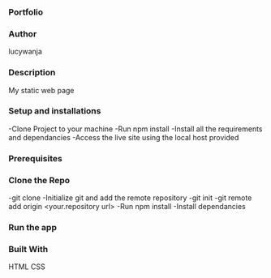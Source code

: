 ### Portfolio


### Author
lucywanja

### Description
My static web page

### Setup and installations
-Clone Project to your machine
-Run npm install
-Install all the requirements and dependancies
-Access the live site using the local host provided


### Prerequisites

### Clone the Repo
-git clone
-Initialize git and add the remote repository
-git init
-git remote add origin <your.repository url>
-Run npm install
-Install dependancies

### Run the app

### Built With
HTML 
CSS